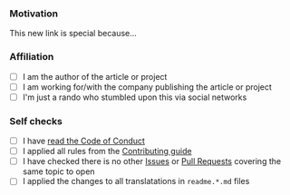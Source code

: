### Motivation

<!--

Explain the motivation for adding this link to the current collection. What's special about it?

Note: you can skip this section if you're proposing something as trivial as fixing a typo.

-->

This new link is special because...

### Affiliation

<!-- Please indicate how you are associated with the new proposed content: -->

- [ ] I am the author of the article or project
- [ ] I am working for/with the company publishing the article or project
- [ ] I'm just a rando who stumbled upon this via social networks

### Self checks

- [ ] I have [read the Code of Conduct](https://github.com/kdeldycke/awesome-template/blob/main/.github/code-of-conduct.md)
- [ ] I applied all rules from the [Contributing guide](https://github.com/kdeldycke/awesome-template/blob/main/.github/contributing.md)
- [ ] I have checked there is no other [Issues](https://github.com/kdeldycke/awesome-template/issues) or [Pull Requests](https://github.com/kdeldycke/awesome-template/pulls) covering the same topic to open
- [ ] I applied the changes to all translatations in `readme.*.md` files
